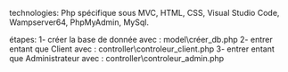 technologies:
Php spécifique sous MVC, HTML, CSS, Visual Studio Code, Wampserver64, PhpMyAdmin, MySql.

étapes:
1- créer la base de donnée avec : model\créer_db.php
2- entrer entant que Client avec : controller\controleur_client.php
3- entrer entant que Administrateur avec : controller\controleur_admin.php

